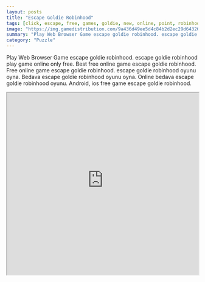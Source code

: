 ```yaml
---
layout: posts
title: "Escape Goldie Robinhood"
tags: [click, escape, free, games, goldie, new, online, point, robinhood, ajaz, games, free, online, games, oyna, game, free, games, play, play, games]
image: "https://img.gamedistribution.com/9a436d49ee5d4c84b2d2ec29d6432602.jpg"
summary: "Play Web Browser Game escape goldie robinhood. escape goldie robinhood play game online only free. Best free online game escape goldie robinhood. Free online game escape goldie robinhood. escape goldie robinhood oyunu oyna. Bedava escape goldie robinhood oyunu oyna. Online bedava escape goldie robinhood oyunu. Android, ios free game escape goldie robinhood."
category: "Puzzle"
---
```


Play Web Browser Game escape goldie robinhood. escape goldie robinhood play game online only free. Best free online game escape goldie robinhood. Free online game escape goldie robinhood. escape goldie robinhood oyunu oyna. Bedava escape goldie robinhood oyunu oyna. Online bedava escape goldie robinhood oyunu. Android, ios free game escape goldie robinhood.

<iframe width="100%" height="480px;" src="https://flash.gamedistribution.com?game=9a436d49ee5d4c84b2d2ec29d6432602"></iframe>